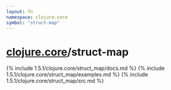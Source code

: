 ```yaml
---
layout: fn
namespace: clojure.core
symbol: "struct-map"
---
```


# [clojure.core](../)/struct-map

{% include 1.5.1/clojure.core/struct_map/docs.md %}
{% include 1.5.1/clojure.core/struct_map/examples.md %}
{% include 1.5.1/clojure.core/struct_map/src.md %}

